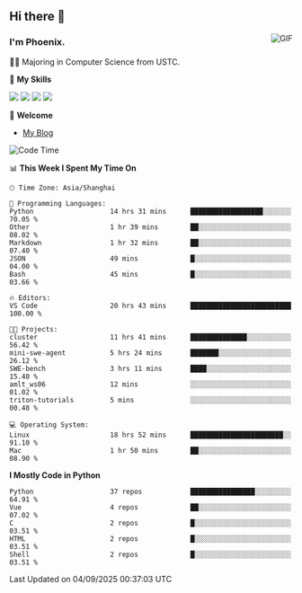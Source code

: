 ## Hi there 👋
<img align="right" alt="GIF" src="https://raw.githubusercontent.com/JoeyBling/JoeyBling/master/pic/pusheencode.gif" />

### I'm Phoenix.

👨‍🎓 Majoring in Computer Science from USTC.

🌟 **My Skills**

![](https://img.shields.io/badge/-Python-3e74a2?style=flat-square&logo=Python&logoColor=fff)
![](https://img.shields.io/badge/-C++-9f62a5?style=flat&logo=cplusplus&logoColor=white)
![](https://img.shields.io/badge/-Linux-185886?style=flat-square&logo=Linux&logoColor=fff)
![](https://img.shields.io/badge/-Rust-ff4136?style=flat-square&logo=Rust&logoColor=fff)

💬 **Welcome**

- [My Blog](https://ysy-phoenix.github.io/)

<!--START_SECTION:waka-->
![Code Time](http://img.shields.io/badge/Code%20Time-1%2C827%20hrs%2043%20mins-blue)

📊 **This Week I Spent My Time On** 

```text
🕑︎ Time Zone: Asia/Shanghai

💬 Programming Languages: 
Python                   14 hrs 31 mins      ██████████████████░░░░░░░   70.05 % 
Other                    1 hr 39 mins        ██░░░░░░░░░░░░░░░░░░░░░░░   08.02 % 
Markdown                 1 hr 32 mins        ██░░░░░░░░░░░░░░░░░░░░░░░   07.40 % 
JSON                     49 mins             █░░░░░░░░░░░░░░░░░░░░░░░░   04.00 % 
Bash                     45 mins             █░░░░░░░░░░░░░░░░░░░░░░░░   03.66 % 

🔥 Editors: 
VS Code                  20 hrs 43 mins      █████████████████████████   100.00 % 

🐱‍💻 Projects: 
cluster                  11 hrs 41 mins      ██████████████░░░░░░░░░░░   56.42 % 
mini-swe-agent           5 hrs 24 mins       ███████░░░░░░░░░░░░░░░░░░   26.12 % 
SWE-bench                3 hrs 11 mins       ████░░░░░░░░░░░░░░░░░░░░░   15.40 % 
amlt_ws06                12 mins             ░░░░░░░░░░░░░░░░░░░░░░░░░   01.02 % 
triton-tutorials         5 mins              ░░░░░░░░░░░░░░░░░░░░░░░░░   00.48 % 

💻 Operating System: 
Linux                    18 hrs 52 mins      ███████████████████████░░   91.10 % 
Mac                      1 hr 50 mins        ██░░░░░░░░░░░░░░░░░░░░░░░   08.90 % 
```

**I Mostly Code in Python** 

```text
Python                   37 repos            ████████████████░░░░░░░░░   64.91 % 
Vue                      4 repos             ██░░░░░░░░░░░░░░░░░░░░░░░   07.02 % 
C                        2 repos             █░░░░░░░░░░░░░░░░░░░░░░░░   03.51 % 
HTML                     2 repos             █░░░░░░░░░░░░░░░░░░░░░░░░   03.51 % 
Shell                    2 repos             █░░░░░░░░░░░░░░░░░░░░░░░░   03.51 % 
```




 Last Updated on 04/09/2025 00:37:03 UTC
<!--END_SECTION:waka-->

<!--
**ysy-phoenix/ysy-phoenix** is a ✨ _special_ ✨ repository because its `README.md` (this file) appears on your GitHub profile.

Here are some ideas to get you started:

- 🔭 I’m currently working on ...
- 🌱 I’m currently learning ...
- 👯 I’m looking to collaborate on ...
- 🤔 I’m looking for help with ...
- 💬 Ask me about ...
- 📫 How to reach me: ...
- 😄 Pronouns: ...
- ⚡ Fun fact: ...
-->
